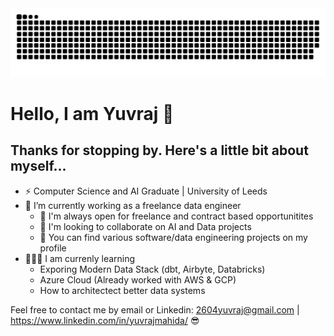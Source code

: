 
<!--- snake -->
<div align="center">
  <img  src="https://github.com/1999AZZAR/1999AZZAR/blob/main/resources/img/grid-snake.svg"
       alt="snake" /></a>
</div>
<!--h1 without bottom border-->


# Hello, I am Yuvraj 👋

## Thanks for stopping by. Here's a little bit about myself...


- ⚡ Computer Science and AI Graduate | University of Leeds
- 🔭 I’m currently working as a freelance data engineer
   - 👯 I'm always open for freelance and contract based opportunitites
   - 💬 I'm looking to collaborate on AI and Data projects
   - 🤘 You can find various software/data engineering projects on my profile
- 🧑🏻‍🏫 I am currenly learning
   - Exporing Modern Data Stack (dbt, Airbyte, Databricks)
   - Azure Cloud (Already worked with AWS & GCP)
   - How to architectect better data systems

Feel free to contact me by email or Linkedin: 2604yuvraj@gmail.com | https://www.linkedin.com/in/yuvrajmahida/ :sunglasses:

